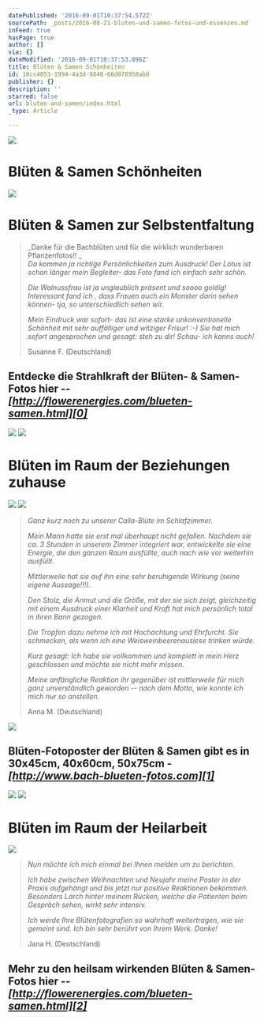 ```yaml
---
datePublished: '2016-09-01T10:37:54.572Z'
sourcePath: _posts/2016-08-21-bluten-und-samen-fotos-und-essenzen.md
inFeed: true
hasPage: true
author: []
via: {}
dateModified: '2016-09-01T10:37:53.896Z'
title: Blüten & Samen Schönheiten
id: 18cc4053-1994-4a3d-8846-66d078958ab8
publisher: {}
description: ''
starred: false
url: bluten-and-samen/index.html
_type: Article

---
```

![](https://the-grid-user-content.s3-us-west-2.amazonaws.com/c4fdadc5-f7e5-4c5e-8b23-3be7cf699b64.png)

# Blüten & Samen Schönheiten
![](https://the-grid-user-content.s3-us-west-2.amazonaws.com/ab72fd06-0e2e-4d21-b2d0-fb8b09f1cc53.png)

# Blüten & Samen zur Selbstentfaltung

> _Danke für die Bachblüten und für die wirklich wunderbaren Pflanzenfotos!! _  
> _Da kommen ja richtige Persönlichkeiten zum Ausdruck! Der Lotus ist schon länger mein Begleiter- das Foto fand ich einfach sehr schön._
> 
> _Die Walnussfrau ist ja unglaublich präsent und soooo goldig! Interessant fand ich , dass Frauen auch ein Monster darin sehen können- tja, so unterschiedlich sehen wir._
> 
> _Mein Eindruck war sofort- das ist eine starke unkonventionelle Schönheit mit sehr auffälliger und witziger Frisur! :-) Sie hat mich sofort angesprochen und gesagt: steh zu dir! Schau- ich kanns auch!_
> 
> Susanne F. (Deutschland)

## Entdecke die Strahlkraft der Blüten- & Samen-Fotos hier -- _**[http://flowerenergies.com/blueten-samen.html][0]**_
![](https://the-grid-user-content.s3-us-west-2.amazonaws.com/f4c3feee-55ae-4847-a700-be2b6a1be2ca.png)
![](https://the-grid-user-content.s3-us-west-2.amazonaws.com/15226302-36b1-40fd-87a9-7ca0cd3a44e7.png)

# Blüten im Raum der Beziehungen zuhause
![](https://the-grid-user-content.s3-us-west-2.amazonaws.com/89001b2b-c331-4866-9d86-be5ca6d072b0.png)
![](https://the-grid-user-content.s3-us-west-2.amazonaws.com/f24302e7-7591-441e-a8b0-0972837afa3b.png)

> _Ganz kurz noch zu unserer Calla-Blüte im Schlafzimmer._
> 
> _Mein Mann hatte sie erst mal überhaupt nicht gefallen. Nachdem sie ca. 3 Stunden in unserem Zimmer integriert war, entwickelte sie eine Energie, die den ganzen Raum ausfüllte, auch nach wie vor weiterhin ausfüllt._
> 
> _Mittlerweile hat sie auf ihn eine sehr beruhigende Wirkung (seine eigene Aussage!!!)._
> 
> _Den Stolz, die Anmut und die Größe, mit der sie sich zeigt, gleichzeitig mit einem Ausdruck einer Klarheit und Kraft hat mich persönlich total in ihren Bann gezogen._
> 
> _Die Tropfen dazu nehme ich mit Hochachtung und Ehrfurcht. Sie schmecken, als wenn ich eine Weisweinbeerenauslese trinken würde._
> 
> _Kurz gesagt: Ich habe sie vollkommen und komplett in mein Herz geschlossen und möchte sie nicht mehr missen._
> 
> _Meine anfängliche Reaktion ihr gegenüber ist mittlerweile für mich ganz unverständlich geworden -- nach dem Motto, wie konnte ich mich nur so anstellen._
> 
> Anna M. (Deutschland)

![](https://the-grid-user-content.s3-us-west-2.amazonaws.com/9df1e605-25a9-475c-9323-9d8aa4f8db4f.png)

## Blüten-Fotoposter der Blüten & Samen gibt es in 30x45cm, 40x60cm, 50x75cm - _**[http://www.bach-blueten-fotos.com][1]**_
![](https://the-grid-user-content.s3-us-west-2.amazonaws.com/50e3873a-0a75-49e0-b039-1d57637cfde0.png)
![](https://the-grid-user-content.s3-us-west-2.amazonaws.com/255bfc73-8c40-4874-b94e-2b9cec57b5ff.png)

# Blüten im Raum der Heilarbeit
![](https://the-grid-user-content.s3-us-west-2.amazonaws.com/775ba52d-4efb-46c5-bfc8-66fd48fa81db.png)

> _Nun möchte ich mich einmal bei Ihnen melden um zu berichten._
> 
> _Ich habe zwischen Weihnachten und Neujahr meine Poster in der Praxis aufgehängt und bis jetzt nur positive Reaktionen bekommen. Besonders Larch hinter meinem Rücken, welche die Patienten beim Gespräch sehen, wirkt sehr intensiv._
> 
> _Ich werde Ihre Blütenfotografien so wahrhaft weitertragen, wie sie gemeint sind. Ich bin sehr berührt von Ihrem Werk. Danke!_
> 
> Jana H. (Deutschland)

## Mehr zu den heilsam wirkenden Blüten & Samen-Fotos hier -- _**[http://flowerenergies.com/blueten-samen.html][2]**_

[0]: http://flowerenergies.com/blueten-samen-fotos.htmlhttp://flowerenergies.com/blueten-samen-fotos.html "http://flowerenergies.com/blueten-samen-fotos.html"
[1]: http://www.bach-blueten-fotos.com/epages/61423169.sf/de_DE/?ObjectPath=/Shops/61423169/Products/abl39/SubProducts/abl39-3045 "http://www.bach-blueten-fotos.com/"
[2]: http://flowerenergies.com/blueten-samen.html "http://flowerenergies.com/blueten-samen.html"